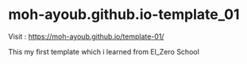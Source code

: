 # moh-ayoub.github.io-template_01

Visit : https://moh-ayoub.github.io/template-01/

This my first template which i learned from El_Zero School
